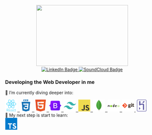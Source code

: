<div id="header" align="center">
  <img src="https://media.giphy.com/media/kbRb4eyCNC0aMz5x68/giphy.gif" width="300" height="200"/>
</div>

<div id="badges" align="center">
  <a href="https://www.linkedin.com/in/edoardo-lovino-47211a15b/">
    <img src="https://img.shields.io/badge/LinkedIn-blue?style=for-the-badge&logo=linkedin&logoColor=white" alt="LinkedIn Badge"/>
  </a>
   <a href="https://soundcloud.com/edolov">
    <img src="https://img.shields.io/badge/SoundCloud-orange?style=for-the-badge&logo=soundcloud&logoColor=white" alt="SoundCloud Badge"/>
  </a>
 </div>

### Developing the Web Developer in me

 🔭 I’m currently diving deeper into:
<div>
   <a href="https://reactjs.org/">
       <img src="https://github.com/devicons/devicon/blob/master/icons/react/react-original-wordmark.svg" title="React" alt="React" width="40" height="40"/>&nbsp;
  </a> 
    <a href="https://www.w3.org/TR/CSS/#css">
  <img src="https://github.com/devicons/devicon/blob/master/icons/css3/css3-plain-wordmark.svg"  title="CSS3" alt="CSS" width="40" height="40"/>&nbsp;

  </a> 

  <a href="https://developer.mozilla.org/en-US/docs/Glossary/HTML5">
  <img src="https://github.com/devicons/devicon/blob/master/icons/html5/html5-original.svg" title="HTML5" alt="HTML" width="40" height="40"/>&nbsp;

  </a> 
   <a href="https://developer.mozilla.org/en-US/docs/Glossary/HTML5](https://getbootstrap.com/">
  <img src="https://github.com/devicons/devicon/blob/master/icons/bootstrap/bootstrap-original.svg" title="Boostrap" alt="bootstrap" width="40" height="40"/>&nbsp;

  </a> 
   <a href="https://tailwindcss.com/">
  <img src="https://github.com/devicons/devicon/blob/master/icons/tailwindcss/tailwindcss-plain.svg" title="tailwindCSS" alt="tailwindCSS" width="40" height="40"/>&nbsp;

  </a> 
     <a href="https://developer.mozilla.org/en-US/docs/Web/JavaScript">
  <img src="https://github.com/devicons/devicon/blob/master/icons/javascript/javascript-original.svg" title="JavaScript" alt="JavaScript" width="40" height="40"/>&nbsp;

  </a> 
    <a href="https://www.mongodb.com/">
  <img src="https://github.com/devicons/devicon/blob/master/icons/mongodb/mongodb-original.svg" title="MongoDB"  alt="MongoDB" width="40" height="40"/>&nbsp;

  </a> 
    <a href="https://nodejs.org/en/docs/">
  <img src="https://github.com/devicons/devicon/blob/master/icons/nodejs/nodejs-original-wordmark.svg" title="NodeJS" alt="NodeJS" width="40" height="40"/>&nbsp;

  </a> 
   <a href="https://github.com/">
  <img src="https://github.com/devicons/devicon/blob/master/icons/git/git-original-wordmark.svg" title="Git" **alt="Git" width="40" height="40"/>

  </a> 
   <a href="https://dashboard.heroku.com/">
    <img src="https://github.com/devicons/devicon/blob/master/icons/heroku/heroku-original.svg" title="Heroku" **alt="Heroku" width="40" height="40"/>

  </a> 
  
  
</div>
 🌱 My next step is start to learn:
<div>
 </a> 
   <a href="https://dashboard.heroku.com/">
    <img src="https://github.com/devicons/devicon/blob/master/icons/typescript/typescript-original.svg" title="Typescript" **alt="Typescript" width="40" height="40"/>

  </a> 
  </div>


